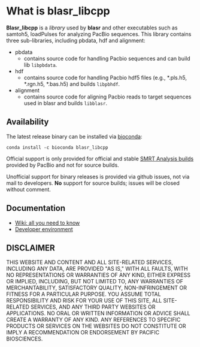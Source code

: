 # What is blasr_libcpp

**Blasr_libcpp** is a *library* used by **blasr** and other executables such as samtoh5, loadPulses for analyzing PacBio sequences. This library contains three sub-libraries, including pbdata, hdf and alignment:
+ pbdata
   - contains source code for handling Pacbio sequences and can build lib ```libpbdata```.
+ hdf
   - contains source code for handling Pacbio hdf5 files (e.g., *.pls.h5, *.rgn.h5, *.bas.h5) and builds ```libpbhdf```.
+ alignment
   - contains source code for aligning Pacbio reads to target sequences used in blasr and builds ```libblasr```.

## Availability
The latest release binary can be installed via [bioconda](https://bioconda.github.io/):

    conda install -c bioconda blasr_libcpp

Official support is only provided for official and stable
[SMRT Analysis builds](http://www.pacb.com/products-and-services/analytical-software/)
provided by PacBio and not for source builds.

Unofficial support for binary releases is provided via github issues,
not via mail to developers.
**No** support for source builds; issues will be closed without comment.

## Documentation

 - [Wiki: all you need to know](https://github.com/PacificBiosciences/blasr_libcpp/wiki)
 - [Developer environment](DEVELOPER.md)

DISCLAIMER
----------
THIS WEBSITE AND CONTENT AND ALL SITE-RELATED SERVICES, INCLUDING ANY DATA, ARE PROVIDED "AS IS," WITH ALL FAULTS, WITH NO REPRESENTATIONS OR WARRANTIES OF ANY KIND, EITHER EXPRESS OR IMPLIED, INCLUDING, BUT NOT LIMITED TO, ANY WARRANTIES OF MERCHANTABILITY, SATISFACTORY QUALITY, NON-INFRINGEMENT OR FITNESS FOR A PARTICULAR PURPOSE. YOU ASSUME TOTAL RESPONSIBILITY AND RISK FOR YOUR USE OF THIS SITE, ALL SITE-RELATED SERVICES, AND ANY THIRD PARTY WEBSITES OR APPLICATIONS. NO ORAL OR WRITTEN INFORMATION OR ADVICE SHALL CREATE A WARRANTY OF ANY KIND. ANY REFERENCES TO SPECIFIC PRODUCTS OR SERVICES ON THE WEBSITES DO NOT CONSTITUTE OR IMPLY A RECOMMENDATION OR ENDORSEMENT BY PACIFIC BIOSCIENCES.
